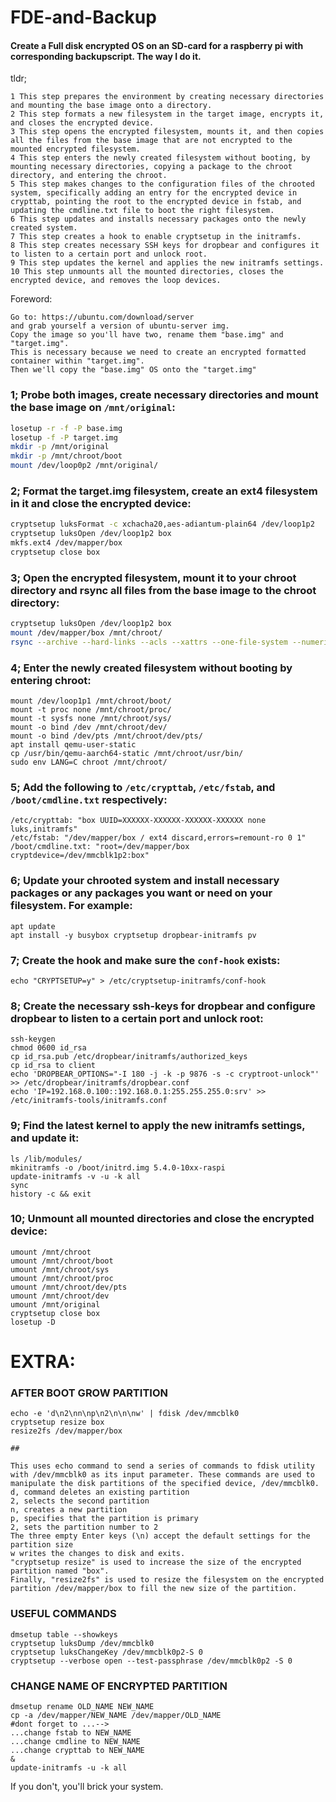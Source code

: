 # FDE-and-Backup
#### Create a Full disk encrypted OS on an SD-card for a raspberry pi with corresponding backupscript. The way I do it.

tldr;
```
1 This step prepares the environment by creating necessary directories and mounting the base image onto a directory.
2 This step formats a new filesystem in the target image, encrypts it, and closes the encrypted device.
3 This step opens the encrypted filesystem, mounts it, and then copies all the files from the base image that are not encrypted to the mounted encrypted filesystem.
4 This step enters the newly created filesystem without booting, by mounting necessary directories, copying a package to the chroot directory, and entering the chroot.
5 This step makes changes to the configuration files of the chrooted system, specifically adding an entry for the encrypted device in crypttab, pointing the root to the encrypted device in fstab, and updating the cmdline.txt file to boot the right filesystem.
6 This step updates and installs necessary packages onto the newly created system.
7 This step creates a hook to enable cryptsetup in the initramfs.
8 This step creates necessary SSH keys for dropbear and configures it to listen to a certain port and unlock root.
9 This step updates the kernel and applies the new initramfs settings.  
10 This step unmounts all the mounted directories, closes the encrypted device, and removes the loop devices.
```

Foreword:
```
Go to: https://ubuntu.com/download/server
and grab yourself a version of ubuntu-server img.
Copy the image so you'll have two, rename them "base.img" and "target.img".
This is necessary because we need to create an encrypted formatted container within "target.img".
Then we'll copy the "base.img" OS onto the "target.img"
```


### 1; Probe both images, create necessary directories and mount the base image on `/mnt/original`:

```bash
losetup -r -f -P base.img
losetup -f -P target.img
mkdir -p /mnt/original
mkdir -p /mnt/chroot/boot
mount /dev/loop0p2 /mnt/original/
```

### 2; Format the target.img filesystem, create an ext4 filesystem in it and close the encrypted device:

```bash
cryptsetup luksFormat -c xchacha20,aes-adiantum-plain64 /dev/loop1p2
cryptsetup luksOpen /dev/loop1p2 box
mkfs.ext4 /dev/mapper/box
cryptsetup close box
```

### 3; Open the encrypted filesystem, mount it to your chroot directory and rsync all files from the base image to the chroot directory:

```bash
cryptsetup luksOpen /dev/loop1p2 box
mount /dev/mapper/box /mnt/chroot/
rsync --archive --hard-links --acls --xattrs --one-file-system --numeric-ids --info="progress2" /mnt/original/* /mnt/chroot/
```

### 4; Enter the newly created filesystem without booting by entering chroot:

```
mount /dev/loop1p1 /mnt/chroot/boot/
mount -t proc none /mnt/chroot/proc/
mount -t sysfs none /mnt/chroot/sys/
mount -o bind /dev /mnt/chroot/dev/
mount -o bind /dev/pts /mnt/chroot/dev/pts/
apt install qemu-user-static
cp /usr/bin/qemu-aarch64-static /mnt/chroot/usr/bin/
sudo env LANG=C chroot /mnt/chroot/
```

### 5; Add the following to `/etc/crypttab`, `/etc/fstab`, and `/boot/cmdline.txt` respectively:

```
/etc/crypttab: "box UUID=XXXXXX-XXXXXX-XXXXXX-XXXXXX none luks,initramfs"
/etc/fstab: "/dev/mapper/box / ext4 discard,errors=remount-ro 0 1"
/boot/cmdline.txt: "root=/dev/mapper/box cryptdevice=/dev/mmcblk1p2:box"
```

### 6; Update your chrooted system and install necessary packages or any packages you want or need on your filesystem. For example:

```
apt update
apt install -y busybox cryptsetup dropbear-initramfs pv
```

### 7; Create the hook and make sure the `conf-hook` exists:

```
echo "CRYPTSETUP=y" > /etc/cryptsetup-initramfs/conf-hook
```

### 8; Create the necessary ssh-keys for dropbear and configure dropbear to listen to a certain port and unlock root:

```
ssh-keygen
chmod 0600 id_rsa
cp id_rsa.pub /etc/dropbear/initramfs/authorized_keys
cp id_rsa to client
echo 'DROPBEAR_OPTIONS="-I 180 -j -k -p 9876 -s -c cryptroot-unlock"' >> /etc/dropbear/initramfs/dropbear.conf
echo 'IP=192.168.0.100::192.168.0.1:255.255.255.0:srv' >> /etc/initramfs-tools/initramfs.conf
```

### 9; Find the latest kernel to apply the new initramfs settings, and update it:

```
ls /lib/modules/
mkinitramfs -o /boot/initrd.img 5.4.0-10xx-raspi
update-initramfs -v -u -k all
sync
history -c && exit
```

### 10; Unmount all mounted directories and close the encrypted device:

```
umount /mnt/chroot
umount /mnt/chroot/boot
umount /mnt/chroot/sys
umount /mnt/chroot/proc
umount /mnt/chroot/dev/pts
umount /mnt/chroot/dev
umount /mnt/original
cryptsetup close box
losetup -D
```

# EXTRA:

### AFTER BOOT GROW PARTITION

```
echo -e 'd\n2\nn\np\n2\n\n\nw' | fdisk /dev/mmcblk0
cryptsetup resize box
resize2fs /dev/mapper/box

##

This uses echo command to send a series of commands to fdisk utility with /dev/mmcblk0 as its input parameter. These commands are used to manipulate the disk partitions of the specified device, /dev/mmcblk0.
d, command deletes an existing partition
2, selects the second partition
n, creates a new partition
p, specifies that the partition is primary
2, sets the partition number to 2
The three empty Enter keys (\n) accept the default settings for the partition size
w writes the changes to disk and exits.
"cryptsetup resize" is used to increase the size of the encrypted partition named "box".
Finally, "resize2fs" is used to resize the filesystem on the encrypted partition /dev/mapper/box to fill the new size of the partition.
```

### USEFUL COMMANDS

```
dmsetup table --showkeys
cryptsetup luksDump /dev/mmcblk0
cryptsetup luksChangeKey /dev/mmcblk0p2-S 0
cryptsetup --verbose open --test-passphrase /dev/mmcblk0p2 -S 0
```

### CHANGE NAME OF ENCRYPTED PARTITION

```
dmsetup rename OLD_NAME NEW_NAME
cp -a /dev/mapper/NEW_NAME /dev/mapper/OLD_NAME
#dont forget to ...-->
...change fstab to NEW_NAME
...change cmdline to NEW_NAME
...change crypttab to NEW_NAME
&
update-initramfs -u -k all
```
If you don't, you'll brick your system.
